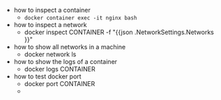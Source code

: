 - how to inspect a container
	- `docker container exec -it nginx bash`
- how to inspect a network
	- docker inspect CONTAINER -f "{{json .NetworkSettings.Networks }}"
- how to show all networks in a machine
	- docker network ls
- how to show the logs of a container
	- docker logs CONTAINER
- how to test docker port
	- docker port CONTAINER
	-